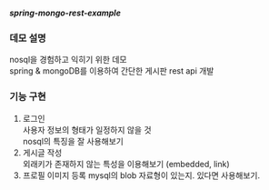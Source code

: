 ##### spring-mongo-rest-example

### 데모 설명
nosql을 경험하고 익히기 위한 데모<br>
spring &amp; mongoDB를 이용하여 간단한 게시판 rest api 개발

### 기능 구현
1. 로그인<br>
   사용자 정보의 형태가 일정하지 않을 것<br>
   nosql의 특징을 잘 사용해보기
2. 게시글 작성<br>
   외래키가 존재하지 않는 특성을 이용해보기 (embedded, link)
3. 프로필 이미지 등록
   mysql의 blob 자료형이 있는지. 있다면 사용해보기.